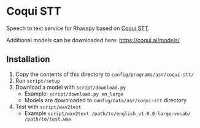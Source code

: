 # Coqui STT

Speech to text service for Rhasspy based on [Coqui STT](https://stt.readthedocs.io/en/latest/).

Additional models can be downloaded here: https://coqui.ai/models/


## Installation

1. Copy the contents of this directory to `config/programs/asr/coqui-stt/`
2. Run `script/setup`
3. Download a model with `script/download.py`
    * Example: `script/download.py en_large`
    * Models are downloaded to `config/data/asr/coqui-stt` directory
4. Test with `script/wav2text`
    * Example `script/wav2text /path/to/english_v1.0.0-large-vocab/ /path/to/test.wav`
